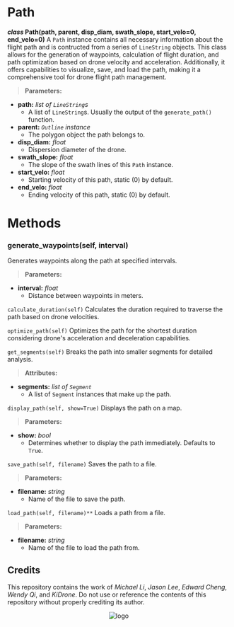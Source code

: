 # Path
***class* Path(path, parent, disp_diam, swath_slope, start_velo=0, end_velo=0)**
A `Path` instance contains all necessary information about the flight path and is contructed from a series of `LineString` objects. This class allows for the generation of waypoints, calculation of flight duration, and path optimization based on drone velocity and acceleration. Additionally, it offers capabilities to visualize, save, and load the path, making it a comprehensive tool for drone flight path management.

> **Parameters:**
* **path:** *list of `LineString`s*
  * A list of `LineString`s. Usually the output of the `generate_path()` function.
* **parent:** *`Outline` instance*
  * The polygon object the path belongs to.
* **disp_diam:** *float*
  * Dispersion diameter of the drone.
* **swath_slope:** *float*
  * The slope of the swath lines of this `Path` instance.
* **start_velo:** *float*
  * Starting velocity of this path, static (0) by default.
* **end_velo:** *float*
  * Ending velocity of this path, static (0) by default.

# Methods

### generate_waypoints(self, interval)
Generates waypoints along the path at specified intervals.

> **Parameters:**
* **interval:** *float*
  * Distance between waypoints in meters.

```calculate_duration(self)```
Calculates the duration required to traverse the path based on drone velocities.

```optimize_path(self)```
Optimizes the path for the shortest duration considering drone's acceleration and deceleration capabilities.

```get_segments(self)```
Breaks the path into smaller segments for detailed analysis.

> **Attributes:**
* **segments:** *list of `Segment`*
  * A list of `Segment` instances that make up the path.

```display_path(self, show=True)```
Displays the path on a map.

> **Parameters:**
* **show:** *bool*
  * Determines whether to display the path immediately. Defaults to `True`.

```save_path(self, filename)```
Saves the path to a file.

> **Parameters:**
* **filename:** *string*
  * Name of the file to save the path.

```load_path(self, filename)**```
Loads a path from a file.

> **Parameters:**
* **filename:** *string*
  * Name of the file to load the path from.
 
## Credits
This repository contains the work of *Michael Li*, *Jason Lee*, *Edward Cheng*, *Wendy Qi*, and *KiDrone*. Do not use or reference the contents of this repository without properly crediting its author.

<div align="center">
  <img src="https://github.com/user-attachments/assets/b0b72a19-e0f9-402d-aab6-2a135cb50f2f" alt="logo">
</div>
